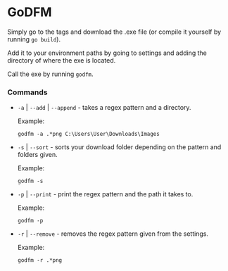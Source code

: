 # GoDFM
Simply go to the tags and download the .exe file (or compile it yourself by running `go build`).

Add it to your environment paths by going to settings and adding the directory of where the exe is located.

Call the exe by running `godfm`.

### Commands
- `-a` | `--add` | `--append` - takes a regex pattern and a directory. 

  Example:

  `godfm -a .*png C:\Users\User\Downloads\Images`

- `-s` | `--sort` - sorts your download folder depending on the pattern and folders given.

    Example:

    `godfm -s`

- `-p` | `--print` - print the regex pattern and the path it takes to.

    Example:

    `godfm -p`

- `-r` | `--remove` - removes the regex pattern given from the settings.

    Example:

    `godfm -r .*png`
